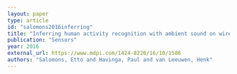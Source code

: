 ```yaml
---
layout: paper
type: article
id: "salomons2016inferring"
title: "Inferring human activity recognition with ambient sound on wireless sensor nodes"
publication: "Sensors"
year: 2016
external_url: https://www.mdpi.com/1424-8220/16/10/1586
authors: "Salomons, Etto and Havinga, Paul and van Leeuwen, Henk"
---
```

